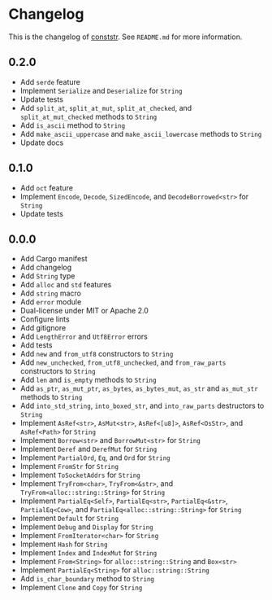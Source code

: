 # Changelog

This is the changelog of [conststr](https://crates.io/crates/conststr/).
See `README.md` for more information.

## 0.2.0

* Add `serde` feature
* Implement `Serialize` and `Deserialize` for `String`
* Update tests
* Add `split_at`, `split_at_mut`, `split_at_checked`, and `split_at_mut_checked` methods to `String`
* Add `is_ascii` method to `String`
* Add `make_ascii_uppercase` and `make_ascii_lowercase` methods to `String`
* Update docs

## 0.1.0

* Add `oct` feature
* Implement `Encode`, `Decode`, `SizedEncode`, and `DecodeBorrowed<str>` for `String`
* Update tests

## 0.0.0

* Add Cargo manifest
* Add changelog
* Add `String` type
* Add `alloc` and `std` features
* Add `string` macro
* Add `error` module
* Dual-license under MIT or Apache 2.0
* Configure lints
* Add gitignore
* Add `LengthError` and `Utf8Error` errors
* Add tests
* Add `new` and `from_utf8` constructors to `String`
* Add `new_unchecked`, `from_utf8_unchecked`, and `from_raw_parts` constructors to `String`
* Add `len` and `is_empty` methods to `String`
* Add `as_ptr`, `as_mut_ptr`, `as_bytes`, `as_bytes_mut`, `as_str` and `as_mut_str` methods to `String`
* Add `into_std_string`, `into_boxed_str`, and `into_raw_parts` destructors to `String`
* Implement `AsRef<str>`, `AsMut<str>`, `AsRef<[u8]>`, `AsRef<OsStr>`, and `AsRef<Path>` for `String`
* Implement `Borrow<str>` and `BorrowMut<str>` for `String`
* Implement `Deref` and `DerefMut` for `String`
* Implement `PartialOrd`, `Eq`, and `Ord` for `String`
* Implement `FromStr` for `String`
* Implement `ToSocketAddrs` for `String`
* Implement `TryFrom<char>`, `TryFrom<&str>`, and `TryFrom<alloc::string::String>` for `String`
* Implement `PartialEq<Self>`, `PartialEq<str>`, `PartialEq<&str>`, `PartialEq<Cow>`, and `PartialEq<alloc::string::String>` for `String`
* Implement `Default` for `String`
* Implement `Debug` and `Display` for `String`
* Implement `FromIterator<char>` for `String`
* Implement `Hash` for `String`
* Implement `Index` and `IndexMut` for `String`
* Implement `From<String>` for `alloc::string::String` and `Box<str>`
* Implement `PartialEq<String>` for `alloc::string::String`
* Add `is_char_boundary` method to `String`
* Implement `Clone` and `Copy` for `String`

